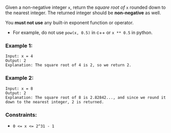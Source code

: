 Given a non-negative integer `x`, return the _square root of_ `x` rounded down to the nearest integer. The returned integer should be **non-negative** as well.

You **must not use** any built-in exponent function or operator.

- For example, do not use `pow(x, 0.5)` in c++ or `x ** 0.5` in python.
 

### Example 1:
```
Input: x = 4
Output: 2
Explanation: The square root of 4 is 2, so we return 2.
```
### Example 2:
```
Input: x = 8
Output: 2
Explanation: The square root of 8 is 2.82842..., and since we round it down to the nearest integer, 2 is returned.
``` 

### Constraints:

- `0 <= x <= 2^31 - 1`
